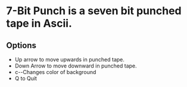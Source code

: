 # 7-Bit Punch is a seven bit punched tape in Ascii.
## Options
* Up arrow to move upwards in punched tape.
* Down Arrow to move downward in punched tape.
* c--Changes color of background
* Q to Quit 
